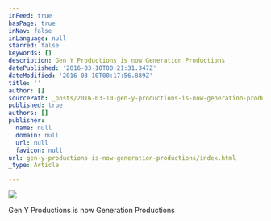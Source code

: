 ```yaml
---
inFeed: true
hasPage: true
inNav: false
inLanguage: null
starred: false
keywords: []
description: Gen Y Productions is now Generation Productions
datePublished: '2016-03-10T00:21:31.347Z'
dateModified: '2016-03-10T00:17:56.889Z'
title: ''
author: []
sourcePath: _posts/2016-03-10-gen-y-productions-is-now-generation-productions.md
published: true
authors: []
publisher:
  name: null
  domain: null
  url: null
  favicon: null
url: gen-y-productions-is-now-generation-productions/index.html
_type: Article

---
```

![](https://the-grid-user-content.s3-us-west-2.amazonaws.com/fe8d12f6-0fd5-4051-bb3f-9620472a2e83.png)

Gen Y Productions is now Generation Productions